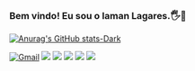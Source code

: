 ### Bem vindo! Eu sou o Iaman Lagares.🖐🥇

[![Anurag's GitHub stats-Dark](https://github-readme-stats.vercel.app/api?username=IamanLagares&show_icons=true&theme=dark#gh-dark-mode-only)]()

[![Gmail](https://img.shields.io/badge/Gmail-D14836?style=for-the-badge&logo=gmail&logoColor=white)](iamancontatowork@gmail.com)
[![](https://img.shields.io/badge/C-00599C?style=for-the-badge&logo=c&logoColor=white)]()
[![](	https://img.shields.io/badge/C%2B%2B-00599C?style=for-the-badge&logo=c%2B%2B&logoColor=white)]()
[![](https://img.shields.io/badge/HTML-239120?style=for-the-badge&logo=html5&logoColor=white)]()
[![](https://img.shields.io/badge/CSS-239120?&style=for-the-badge&logo=css3&logoColor=whit)]()
[![](https://img.shields.io/badge/Bitcoin-000000?style=for-the-badge&logo=bitcoin&logoColor=white)]()




